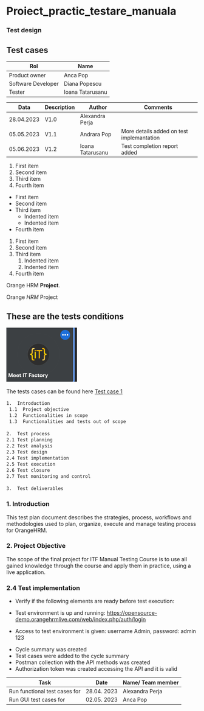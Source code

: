 # Proiect_practic_testare_manuala
### Test design 
<h2>Test cases </h2> 

| Rol  | Name  |
|---|---|
| Product owner | Anca Pop |
| Software Developer | Diana Popescu |
| Tester | Ioana Tatarusanu |

| Data  | Description | Author | Comments | 
|---|---|---|---|
| 28.04.2023 | V1.0 | Alexandra Perja | |
| 05.05.2023 | V1.1 | Andrara Pop | More details added on test implemantation |
| 05.06.2023 | V1.2 | Ioana Tatarusanu | Test completion report added |

1. First item
2. Second item
3. Third item
4. Fourth item

- First item
- Second item
- Third item
    - Indented item
    - Indented item
- Fourth item

1. First item
2. Second item
3. Third item
    1. Indented item
    2. Indented item
4. Fourth item

Orange HRM **Project**.

Orange *HRM* Project

## These are the tests conditions 
![Test Conditions](https://github.com/IoanaT6/Proiect_practic_testare_manuala/blob/main/Screenshot%202023-05-05%20193116.png)

The tests cases can be found here [ Test case 1 ](https://github.com/IoanaT6/Proiect_practic_testare_manuala/blob/main/CV%20Tatarusanu%20Ioana.pdf)

    1.  Introduction 
     1.1  Project objective
     1.2  Functionalities in scope
     1.3  Functionalities and tests out of scope
  
    2.  Test process
    2.1 Test planning
    2.2 Test analysis
    2.3 Test design
    2.4 Test implementation
    2.5 Test execution
    2.6 Test closure
    2.7 Test monitoring and control
  
    3.  Test deliverables
    
### 1. Introduction
This test plan document describes the strategies, process, workflows and methodologies used to plan, organize, execute and manage testing process for OrangeHRM.

 ### 2. Project Objective
The scope of the final project for ITF Manual Testing Course is to use all gained knowledge through the course and apply them in practice, using a live application. 

### 2.4 Test implementation
* Verify if the following elements are ready before test execution:
- Test environment is up and running: https://opensource-demo.orangehrmlive.com/web/index.php/auth/login 
+ Access to test environment is given: username Admin, password: admin 123
* Cycle summary was created 
* Test cases were added to the cycle summary 
* Postman collection with the API methods was created 
* Authorization token was created accessing the API and it is valid 


| Task | Date | Name/ Team member |
|---|---|---|
| Run functional test cases for | 28.04. 2023 | Alexandra Perja |
| Run GUI test cases for | 02.05. 2023 | Anca Pop |


